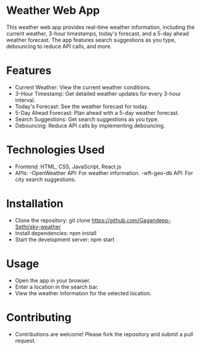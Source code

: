 # Weather Web App
This weather web app provides real-time weather information, including the current weather, 3-hour timestamps, today's forecast, and a 5-day ahead weather forecast. The app features search suggestions as you type, debouncing to reduce API calls, and more.

# Features
- Current Weather: View the current weather conditions.
- 3-Hour Timestamp: Get detailed weather updates for every 3-hour interval.
- Today's Forecast: See the weather forecast for today.
- 5-Day Ahead Forecast: Plan ahead with a 5-day weather forecast.
- Search Suggestions: Get search suggestions as you type.
- Debouncing: Reduce API calls by implementing debouncing.

# Technologies Used

- Frontend: HTML, CSS, JavaScript, React.js
- APIs:
  -OpenWeather API: For weather information.
  -wft-geo-db API: For city search suggestions.

# Installation

- Clone the repository: git clone https://github.com/Gagandeep-Sethi/sky-weather
- Install dependencies: npm install
- Start the development server: npm start

# Usage

- Open the app in your browser.
- Enter a location in the search bar.
- View the weather information for the selected location.

# Contributing

- Contributions are welcome! Please fork the repository and submit a pull request.

